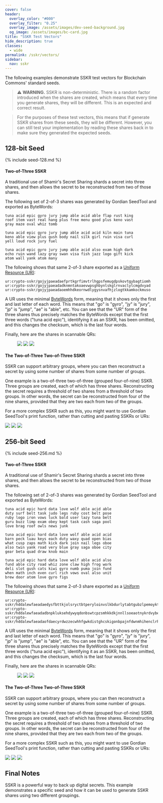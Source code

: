 ```yaml
---
cover: false
header:
  overlay_color: "#000"
  overlay_filter: "0.25"
  overlay_image: /assets/images/dev-seed-background.jpg
  og_image: /assets/images/bc-card.jpg
title: "SSKR Test Vectors"
hide_description: true
classes:
  - wide
permalink: /sskr/vectors/
sidebar:
  nav: sskr
---
```


The following examples demonstrate SSKR test vectors for Blockchain
Commons' standard seeds.

> :warning: **WARNING.** SSKR is non-deterministic. There is a random
factor introduced when the shares are created, which means that
every time you generate shares, they will be different. This is an
expected and correct result.

> For the purposes of these test vectors, this means that if generate
SSKR shares from these seeds, they will be different. However, you can
still test your implementation by reading these shares back in to make
sure they generated the expected seeds.

## 128-bit Seed

{% include seed-128.md %}

#### Two-of-Three SSKR

A traditional use of Shamir's Secret Sharing shards a secret into
three shares, and then allows the secret to be reconstructed from two
of those shares.

The following set of 2-of-3 shares was generated by Gordian SeedTool and exported as ByteWords:
```
tuna acid epic gyro jury jump able acid able flap rust king 
roof item vast real hang plus free menu good plus keno vast 
gray maze oval whiz tomb

tuna acid epic gyro jury jump able acid acid kiln main tuna 
keno able view plus gush body nail silk girl ruin visa curl 
yell loud rock jury fuel

tuna acid epic gyro jury jump able acid also exam high dark 
echo ruin wand lazy gray swan visa fish jazz logo gift kick
atom wall yank atom many
```
The following shows that same 2-of-3 share exported as a [Uniform Resource (UR)](/ur/):
```
ur:crypto-sskr/gojyjpaeadaefprtkgrfimvtrlhgpsfemugdpskovtgybagtiomh
ur:crypto-sskr/gojyjpaeadadknmntakoaevwpsghbynlskglrnvaclylcmgdvyad
ur:crypto-sskr/gojyjpaeadaoemhhdkeornwdlygysnvafhjzlogtkkamkockmuso
```

A UR uses the minimal [ByteWords](/bytewords/) form, meaning that it
shows only the first and last letter of each word. This means that
"go" is "gyro", "jy" is "jury", "jp" is "jump", "ae" is "able",
etc. You can see that the "UR" form of the three shares thus precisely
matches the ByteWords except that the first three words ("tuna acid
epic"), identifying it as an SSKR, has been omitted, and this changes
the checksum, which is the last four words.

Finally, here are the shares in scannable QRs:

<figure class="third">
  <img src="/assets/images/sskr/128-sskr-1.jpg">
  <img src="/assets/images/sskr/128-sskr-2.jpg">
  <img src="/assets/images/sskr/128-sskr-3.jpg">
</figure>

#### The Two-of-Three Two-of-Three SSKR

SSKR can support arbitrary groups, where you can then reconstruct a secret by using some number of shares from some number of groups.

One example is a two-of-three two-of-three (grouped four-of-nine) SSKR. Three groups are created, each of which has three shares. Reconstructing the secret requires a threshold of two shares from a threshold of two groups. In other words, the secret can be reconstructed from four of the nine shares, provided that they are two each from two of the groups.

For a more complex SSKR such as this, you might want to use Gordian SeedTool's print function, rather than cutting and pasting SSKRs or URs:

![](/assets/images/sskr/128-sskrgroup-1.png)
![](/assets/images/sskr/128-sskrgroup-2.png)
![](/assets/images/sskr/128-sskrgroup-3.png)

## 256-bit Seed

{% include seed-256.md %}

#### Two-of-Three SSKR

A traditional use of Shamir's Secret Sharing shards a secret into three shares, and then allows the secret to be reconstructed from two of those shares. 

The following set of 2-of-3 shares was generated by Gordian SeedTool and exported as ByteWords:
```
tuna acid epic hard data love wolf able acid able
duty surf belt task judo legs ruby cost belt pose
ruby logo iron vows luck bald user lazy tuna belt
guru buzz limp exam obey kept task cash saga pool
love brag roof owls news junk

tuna acid epic hard data love wolf able acid acid
barn peck luau keys each duty waxy quad open bias
what cusp zaps math kick dark join nail legs oboe
also twin yank road very blue gray saga oboe city
gear beta quad draw knob main

tuna acid epic hard data love wolf able acid also
fund able city road whiz zone claw high frog work
deli slot gush cats kiwi gyro numb puma join fund
when math inch even curl rich vows oval also unit
brew door atom love gyro figs
```

The following shows that same 2-of-3 share exported as a [Uniform Resource (UR)](/ur/):
```
ur:crypto-sskr/hddalewfaeadaedysfbttkjolsryctbtperyloinvslkbdurlytabtgubzlpemoykttkchsapllebgvdgleedp
ur:crypto-sskr/hddalewfaeadadbnpkluksehdywyqdonbswtcpzsmhkkdkjnnllsoeaotnykrdvybegysaoecygrbavssktbti
ur:crypto-sskr/hddalewfaeadaofdaecyrdwzzecwhhfgwkdistghcskigonbpajnfdwnmhihenclrhvsolaoutbwdrhliazcia
```
A UR uses the minimal [ByteWords](/bytewords/) form, meaning that it
shows only the first and last letter of each word. This means that
"go" is "gyro", "jy" is "jury", "jp" is "jump", "ae" is "able",
etc. You can see that the "UR" form of the three shares thus precisely
matches the ByteWords except that the first three words ("tuna acid
epic"), identifying it as an SSKR, has been omitted, and this changes
the checksum, which is the last four words.

Finally, here are the shares in scannable QRs:

<figure class="third">
  <img src="/assets/images/sskr/256-sskr-1.jpg">
  <img src="/assets/images/sskr/256-sskr-2.jpg">
  <img src="/assets/images/sskr/256-sskr-3.jpg">
</figure>

#### The Two-of-Three Two-of-Three SSKR

SSKR can support arbitrary groups, where you can then reconstruct a secret by using some number of shares from some number of groups.

One example is a two-of-three two-of-three (grouped four-of-nine) SSKR. Three groups are created, each of which has three shares. Reconstructing the secret requires a threshold of two shares from a threshold of two groups. In other words, the secret can be reconstructed from four of the nine shares, provided that they are two each from two of the groups.

For a more complex SSKR such as this, you might want to use Gordian SeedTool's print function, rather than cutting and pasting SSKRs or URs:

![](/assets/images/sskr/256-sskrgroup-1.jpeg)
![](/assets/images/sskr/256-sskrgroup-2.jpeg)
![](/assets/images/sskr/256-sskrgroup-3.jpeg)

## Final Notes

SSKR is a powerful way to back up digital secrets. This example
demonstrates a specific seed and how it can be used to generate SSKR
shares using two different groupings.
